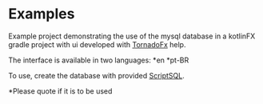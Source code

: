 # Examples
Example project demonstrating the use of the mysql database in a kotlinFX gradle project with ui developed with  [TornadoFx](https://github.com/edvin/tornadofx) help.

The interface is available in two languages:
    *en
    *pt-BR

To use, create the database with  provided [ScriptSQL](https://github.com/JulianoZanella/PersonsMysqlExample/blob/master/ScriptSql.sql).

*Please quote if it is to be used
